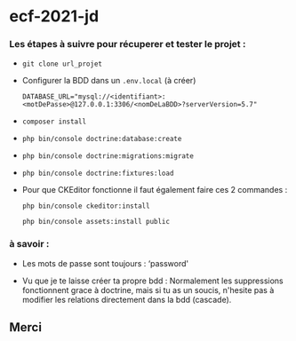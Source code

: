 # ecf-2021-jd

### Les étapes à suivre pour récuperer et tester le projet :

* `git clone url_projet`

* Configurer la BDD dans un `.env.local`  (à créer)

  `DATABASE_URL="mysql://<identifiant>:<motDePasse>@127.0.0.1:3306/<nomDeLaBDD>?serverVersion=5.7"`

* `composer install`

* `php bin/console doctrine:database:create`

* `php bin/console doctrine:migrations:migrate`

* `php bin/console doctrine:fixtures:load`

* Pour que CKEditor fonctionne il faut également faire ces 2 commandes :

  `php bin/console ckeditor:install`
  
  `php bin/console assets:install public`
  

### à savoir :

* Les mots de passe sont toujours : ‘password'

* Vu que je te laisse créer ta propre bdd : Normalement les suppressions fonctionnent grace à doctrine, mais si tu as un soucis, n'hesite pas à modifier les relations directement dans la bdd (cascade).


## Merci

